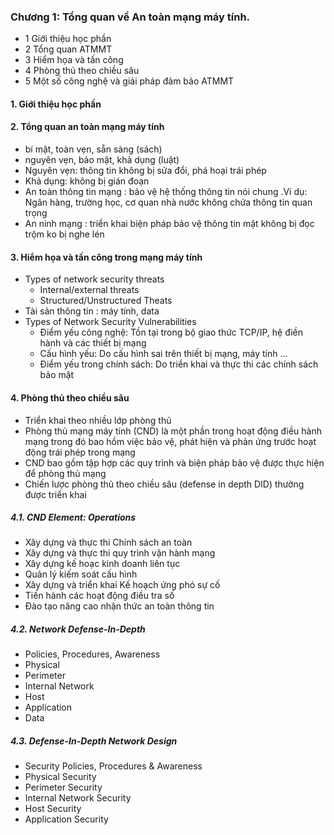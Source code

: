 
### Chương 1: Tổng quan về An toàn mạng máy tính.
- 1 Giới thiệu học phần 
- 2 Tổng quan ATMMT
- 3 Hiểm họa và tấn công
- 4 Phòng thủ theo chiều sâu
- 5 Một số công nghệ và giải pháp đảm bảo ATMMT
#### 1. Giới thiệu học phần
#### 2. Tổng quan an toàn mạng máy tính 
- bí mật, toàn vẹn, sẵn sàng (sách)
- nguyên vẹn, bảo mật, khả dụng (luật)
- Nguyên vẹn: thông tin không bị sửa đổi, phá hoại trái phép
- Khả dụng: không bị gián đoạn
- An toàn thông tin mạng : bảo vệ hệ thống thông tin nói chung .Ví dụ: Ngân hàng, trường học, cơ quan nhà nước không chứa thông tin quan trọng 
- An ninh mạng : triển khai biện pháp bảo vệ thông tin mật không bị đọc trộm ko bị nghe lén 

#### 3. Hiểm họa và tấn công trong mạng máy tính 
- Types of network security threats 
    + Internal/external threats
    + Structured/Unstructured Theats 
- Tài sản thông tin : máy tính, data 
- Types of Network Security Vulnerabilities
    + Điểm yếu công nghệ: Tồn tại trong bộ giao thức TCP/IP, hệ điền hành và các thiết bị mạng
    + Cấu hình yếu: Do cấu hình sai trên thiết bị mạng, máy tính ...
    + Điểm yếu trong chính sách: Do triển khai và thực thi các chính sách bảo mật
#### 4. Phòng thủ theo chiều sâu
- Triển khai theo nhiều lớp phòng thủ
- Phòng thủ mạng máy tính (CND) là một phần trong hoạt động điều hành mạng trong đó bao hồm việc bảo vệ, phát hiện và phản ứng trước hoạt động trái phép trong mạng
- CND bao gồm tập hợp các quy trình và biện pháp bảo vệ được thực hiện để phòng thủ mạng
- Chiến lược phòng thủ theo chiều sâu (defense in depth DID) thường được triển khai
##### 4.1. CND Element: Operations
- Xây dựng và thực thi Chính sách an toàn
- Xây dựng và thực thi quy trình vận hành mạng
- Xây dựng kế hoạc kinh doanh liên tục
- Quản lý kiếm soát cấu hình
- Xây dựng và triển khai Kế hoạch ứng phó sự cố
- Tiến hành các hoạt động điều tra số
- Đào tạo nâng cao nhận thức an toàn thông tin
##### 4.2. Network Defense-In-Depth
- Policies, Procedures, Awareness
- Physical
- Perimeter
- Internal Network
- Host
- Application
- Data
##### 4.3. Defense-In-Depth Network Design
- Security Policies, Procedures & Awareness
- Physical Security
- Perimeter Security
- Internal Network Security
- Host Security 
- Application Security


